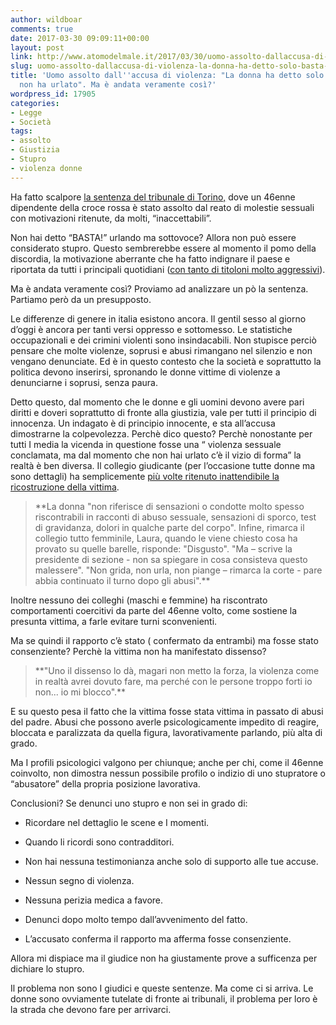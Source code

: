 ```yaml
---
author: wildboar
comments: true
date: 2017-03-30 09:09:11+00:00
layout: post
link: http://www.atomodelmale.it/2017/03/30/uomo-assolto-dallaccusa-di-violenza-la-donna-ha-detto-solo-basta-non-ha-urlato-ma-e-andata-veramente-cosi/
slug: uomo-assolto-dallaccusa-di-violenza-la-donna-ha-detto-solo-basta-non-ha-urlato-ma-e-andata-veramente-cosi
title: 'Uomo assolto dall''accusa di violenza: "La donna ha detto solo ''basta'',
  non ha urlato". Ma è andata veramente così?'
wordpress_id: 17905
categories:
- Legge
- Società
tags:
- assolto
- Giustizia
- Stupro
- violenza donne
---
```


Ha fatto scalpore [la sentenza del tribunale di Torino,](http://www.dagospia.com/rubrica-29/cronache/donna-ha-detto-basta-ma-non-ha-urlato-ne-ha-chiesto-aiuto-144099.htm) dove un 46enne dipendente della croce rossa è stato assolto dal reato di molestie sessuali con motivazioni ritenute, da molti, “inaccettabili”.

Non hai detto “BASTA!” urlando ma sottovoce? Allora non può essere considerato stupro.
Questo sembrerebbe essere al momento il pomo della discordia, la motivazione aberrante che ha fatto indignare il paese e riportata da tutti i principali quotidiani ([con tanto di titoloni molto aggressivi](http://www.ilfattoquotidiano.it/2017/03/22/torino-assolto-da-violenza-sessuale-perche-lei-disse-basta-ma-non-urlo/3467255/)).

Ma è andata veramente così? Proviamo ad analizzare un pò la sentenza.
Partiamo però da un presupposto.

Le differenze di genere in italia esistono ancora. Il gentil sesso al giorno d’oggi è ancora per tanti versi oppresso e sottomesso. Le statistiche occupazionali e dei crimini violenti sono insindacabili.
Non stupisce perciò pensare che molte violenze, soprusi e abusi rimangano nel silenzio e non vengano denunciate.
Ed è in questo contesto che la società e soprattutto la politica devono inserirsi, spronando le donne vittime di violenze a denunciarne i soprusi, senza paura.

Detto questo, dal momento che le donne e gli uomini devono avere pari diritti e doveri soprattutto di fronte alla giustizia, vale per tutti il principio di innocenza.
Un indagato è di principio innocente, e sta all’accusa dimostrarne la colpevolezza.
Perchè dico questo?
Perchè nonostante per tutti I media la vicenda in questione fosse una “ violenza sessuale conclamata, ma dal momento che non hai urlato c’è il vizio di forma” la realtà è ben diversa.
Il collegio giudicante (per l’occasione tutte donne ma sono dettagli) ha semplicemente [più volte ritenuto inattendibile la ricostruzione della vittima](http://www.huffingtonpost.it/2017/03/22/violenza-sessuale-torino-vittima-grida-solo-basta_n_15537356.html).



<blockquote>**La donna "non riferisce di sensazioni o condotte molto spesso riscontrabili in racconti di abuso sessuale, sensazioni di sporco, test di gravidanza, dolori in qualche parte del corpo". Infine, rimarca il collegio tutto femminile, Laura, quando le viene chiesto cosa ha provato su quelle barelle, risponde: "Disgusto". "Ma – scrive la presidente di sezione - non sa spiegare in cosa consisteva questo malessere". "Non grida, non urla, non piange – rimarca la corte - pare abbia continuato il turno dopo gli abusi".**</blockquote>



Inoltre nessuno dei colleghi (maschi e femmine) ha riscontrato comportamenti coercitivi da parte del 46enne volto, come sostiene la presunta vittima, a farle evitare turni sconvenienti.

Ma se quindi il rapporto c’è stato ( confermato da entrambi) ma fosse stato consenziente? Perchè la vittima non ha manifestato dissenso?



<blockquote>**"Uno il dissenso lo dà, magari non metto la forza, la violenza come in realtà avrei dovuto fare, ma perché con le persone troppo forti io non... io mi blocco".**</blockquote>



E su questo pesa il fatto che la vittima fosse stata vittima in passato di abusi del padre. Abusi che possono averle psicologicamente impedito di reagire, bloccata e paralizzata da quella figura, lavorativamente parlando, più alta di grado.

Ma I profili psicologici valgono per chiunque; anche per chi, come il 46enne coinvolto, non dimostra nessun possibile profilo o indizio di uno stupratore o “abusatore” della propria posizione lavorativa.

Conclusioni?
Se denunci uno stupro e non sei in grado di:





  * Ricordare nel dettaglio le scene e I momenti.


  * Quando li ricordi sono contradditori.



  * Non hai nessuna testimonianza anche solo di supporto alle tue accuse.



  * Nessun segno di violenza.



  * Nessuna perizia medica a favore.



  * Denunci dopo molto tempo dall’avvenimento del fatto.



  * L’accusato conferma il rapporto ma afferma fosse consenziente.






Allora mi dispiace ma il giudice non ha giustamente prove a sufficenza per dichiare lo stupro.

Il problema non sono I giudici e queste sentenze. Ma come ci si arriva.
Le donne sono ovviamente tutelate di fronte ai tribunali, il problema per loro è la strada che devono fare per arrivarci.
